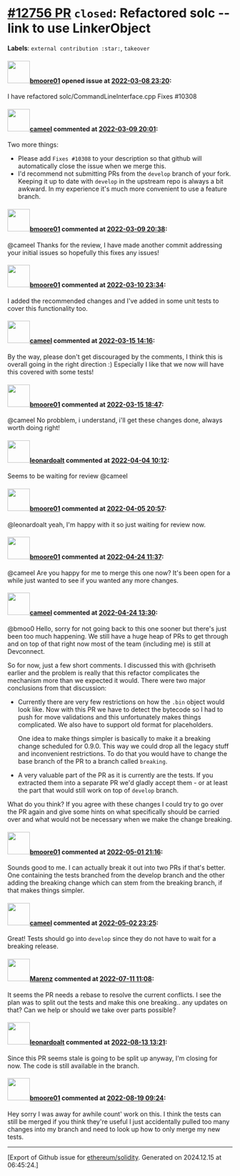 # [\#12756 PR](https://github.com/ethereum/solidity/pull/12756) `closed`: Refactored solc --link to use LinkerObject
**Labels**: `external contribution :star:`, `takeover`


#### <img src="https://avatars.githubusercontent.com/u/6173928?v=4" width="50">[bmoore01](https://github.com/bmoore01) opened issue at [2022-03-08 23:20](https://github.com/ethereum/solidity/pull/12756):

I have refactored solc/CommandLineInterface.cpp Fixes #10308

#### <img src="https://avatars.githubusercontent.com/u/137030?v=4" width="50">[cameel](https://github.com/cameel) commented at [2022-03-09 20:01](https://github.com/ethereum/solidity/pull/12756#issuecomment-1063314345):

Two more things:
- Please add `Fixes #10308` to your description so that github will automatically close the issue when we merge this.
- I'd recommend not submitting PRs from the `develop` branch of your fork. Keeping it up to date with `develop` in the upstream repo is always a bit awkward. In my experience it's much more convenient to use a feature branch.

#### <img src="https://avatars.githubusercontent.com/u/6173928?v=4" width="50">[bmoore01](https://github.com/bmoore01) commented at [2022-03-09 20:38](https://github.com/ethereum/solidity/pull/12756#issuecomment-1063349518):

@cameel Thanks for the review, I have made another commit addressing your initial issues so hopefully this fixes any issues!

#### <img src="https://avatars.githubusercontent.com/u/6173928?v=4" width="50">[bmoore01](https://github.com/bmoore01) commented at [2022-03-10 23:34](https://github.com/ethereum/solidity/pull/12756#issuecomment-1064623082):

I added the recommended changes and I've added in some unit tests to cover this functionality too.

#### <img src="https://avatars.githubusercontent.com/u/137030?v=4" width="50">[cameel](https://github.com/cameel) commented at [2022-03-15 14:16](https://github.com/ethereum/solidity/pull/12756#issuecomment-1068039235):

By the way, please don't get discouraged by the comments, I think this is overall going in the right direction :) Especially I like that we now will have this covered with some tests!

#### <img src="https://avatars.githubusercontent.com/u/6173928?v=4" width="50">[bmoore01](https://github.com/bmoore01) commented at [2022-03-15 18:47](https://github.com/ethereum/solidity/pull/12756#issuecomment-1068339410):

@cameel  No probblem, i understand, i'll get these changes done, always worth doing right!

#### <img src="https://avatars.githubusercontent.com/u/504195?u=ce2facd14af9fd474ebff49f0d44891f56f7500f&v=4" width="50">[leonardoalt](https://github.com/leonardoalt) commented at [2022-04-04 10:12](https://github.com/ethereum/solidity/pull/12756#issuecomment-1087366600):

Seems to be waiting for review @cameel

#### <img src="https://avatars.githubusercontent.com/u/6173928?v=4" width="50">[bmoore01](https://github.com/bmoore01) commented at [2022-04-05 20:57](https://github.com/ethereum/solidity/pull/12756#issuecomment-1089338175):

@leonardoalt yeah, I'm happy with it so just waiting for review now.

#### <img src="https://avatars.githubusercontent.com/u/6173928?v=4" width="50">[bmoore01](https://github.com/bmoore01) commented at [2022-04-24 11:37](https://github.com/ethereum/solidity/pull/12756#issuecomment-1107823008):

@cameel Are you happy for me to merge this one now? It's been open for a while just wanted to see if you wanted any more changes.

#### <img src="https://avatars.githubusercontent.com/u/137030?v=4" width="50">[cameel](https://github.com/cameel) commented at [2022-04-24 13:30](https://github.com/ethereum/solidity/pull/12756#issuecomment-1107842650):

@bmoo0 Hello, sorry for not going back to this one sooner but there's just been too much happening. We still have a huge heap of PRs to get through and on top of that right now most of the team (including me) is still at Devconnect.

So for now, just a few short comments. I discussed this with @chriseth earlier and the problem is really that this refactor complicates the mechanism more than we expected it would. There were two major conclusions from that discussion:
- Currently there are very few restrictions on how the `.bin` object would look like. Now with this PR we have to detect the bytecode so I had to push for move validations and this unfortunately makes things complicated. We also have to support old format for placeholders.

    One idea to make things simpler is basically to make it a breaking change scheduled for 0.9.0. This way we could drop all the legacy stuff and inconvenient restrictions. To do that you would have to change the base branch of the PR to a branch called `breaking`.
- A very valuable part of the PR as it is currently are the tests. If you extracted them into a separate PR we'd gladly accept them - or at least the part that would still work on top of `develop` branch.

What do you think? If you agree with these changes I could try to go over the PR again and give some hints on what specifically should be carried over and what would not be necessary when we make the change breaking.

#### <img src="https://avatars.githubusercontent.com/u/6173928?v=4" width="50">[bmoore01](https://github.com/bmoore01) commented at [2022-05-01 21:16](https://github.com/ethereum/solidity/pull/12756#issuecomment-1114338921):

Sounds good to me. I can actually break it out into two PRs if that's better. One containing the tests branched from the develop branch and the other adding the breaking change which can stem from the breaking branch, if that makes things simpler.

#### <img src="https://avatars.githubusercontent.com/u/137030?v=4" width="50">[cameel](https://github.com/cameel) commented at [2022-05-02 23:25](https://github.com/ethereum/solidity/pull/12756#issuecomment-1115463111):

Great! Tests should go into `develop` since they do not have to wait for a breaking release.

#### <img src="https://avatars.githubusercontent.com/u/424752?u=2d50de05ec528b9b84f8b905a56e90669b0f8927&v=4" width="50">[Marenz](https://github.com/Marenz) commented at [2022-07-11 11:08](https://github.com/ethereum/solidity/pull/12756#issuecomment-1180261685):

It seems the PR needs a rebase to resolve the current conflicts.
I see the plan was to split out the tests and make this one breaking.. any updates on that? Can we help or should we take over parts possible?

#### <img src="https://avatars.githubusercontent.com/u/504195?u=ce2facd14af9fd474ebff49f0d44891f56f7500f&v=4" width="50">[leonardoalt](https://github.com/leonardoalt) commented at [2022-08-13 13:21](https://github.com/ethereum/solidity/pull/12756#issuecomment-1214159079):

Since this PR seems stale is going to be split up anyway, I'm closing for now. The code is still available in the branch.

#### <img src="https://avatars.githubusercontent.com/u/6173928?v=4" width="50">[bmoore01](https://github.com/bmoore01) commented at [2022-08-19 09:24](https://github.com/ethereum/solidity/pull/12756#issuecomment-1220454764):

Hey sorry I was away for awhile count' work on this. I think the tests can still be merged if you think they're useful I just accidentally pulled too many changes into my branch and need to look up how to only merge my new tests.


-------------------------------------------------------------------------------



[Export of Github issue for [ethereum/solidity](https://github.com/ethereum/solidity). Generated on 2024.12.15 at 06:45:24.]
